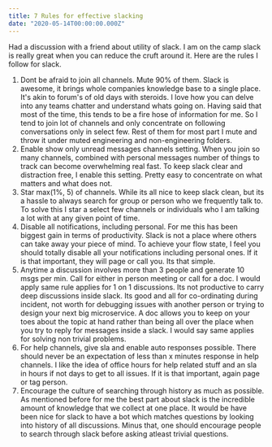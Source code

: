 ```yaml
---
title: 7 Rules for effective slacking
date: "2020-05-14T00:00:00.000Z"
---
```


Had a discussion with a friend about utility of slack. I am on the camp slack is really great when you can reduce the cruft around it. Here are the rules I follow for slack.

1. Dont be afraid to join all channels. Mute 90% of them. Slack is awesome, it brings whole companies knowledge base to a single place. It's akin to forum's of old days with steroids. I love how you can delve into any teams chatter and understand whats going on. Having said that most of the time, this tends to be a fire hose of information for me. So I tend to join lot of channels and only concentrate on following conversations only in select few. Rest of them for most part I mute and throw it under muted engineering and non-engineering folders.
1. Enable show only unread messages channels setting. When you join so many channels, combined with personal messages number of things to track can become overwhelming real fast. To keep slack clear and distraction free, I enable this setting. Pretty easy to concentrate on what matters and what does not.
1. Star max(1%, 5) of channels. While its all nice to keep slack clean, but its a hassle to always search for group or person who we frequently talk to. To solve this I star a select few channels or individuals who I am talking a lot with at any given point of time.
1. Disable all notifications, including personal. For me this has been biggest gain in terms of productivity. Slack is not a place where others can take away your piece of mind. To achieve your flow state, I feel you should totally disable all your notifications including personal ones. If it is that important, they will page or call you. Its that simple.
1. Anytime a discussion involves more than 3 people and generate 10 msgs per min. Call for either in person meeting or call for a doc. I would apply same rule applies for 1 on 1 discussions. Its not productive to carry deep discussions inside slack. Its good and all for co-ordinating during incident, not worth for debugging issues with another person or trying to design your next big microservice. A doc allows you to keep on your toes about the topic at hand rather than being all over the place when you try to reply for messages inside a slack. I would say same applies for solving non trivial problems.
1. For help channels, give sla and enable auto responses possible. There should never be an expectation of less than x minutes response in help channels. I like the idea of office hours for help related stuff and an sla in hours if not days to get to all issues. If it is that important, again page or tag person.
1. Encourage the culture of searching through history as much as possible. As mentioned before for me the best part about slack is the incredible amount of knowledge that we collect at one place. It would be have been nice for slack to have a bot which matches questions by looking into history of all discussions. Minus that, one should encourage people to search through slack before asking atleast trivial questions.

